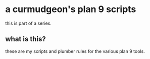 # a curmudgeon's plan 9 scripts

this is part of a series.

## what is this?

these are my scripts and plumber rules for the various plan 9 tools.
